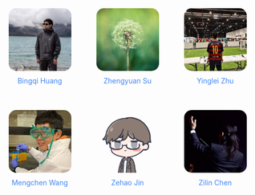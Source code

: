 <div style="display: flex; flex-wrap: wrap; gap: 50px; justify-content: center; align-items: flex-start;">

  <div style="text-align: center; width: 125px;">
    <a href="https://bingqi-huang.github.io">
      <img 
        src="static/assets/img/friends/hbq.jpg" 
        alt="Bingqi Huang" 
        style="width: 100%; aspect-ratio: 1/1; border-radius: 15px; object-fit: cover; margin-bottom: 8px;"
      >
    </a>
    <p style="margin: 0;">
      <a href="https://bingqi-huang.github.io" style="color: #4285F4; text-decoration: none;">Bingqi Huang</a>
    </p>
  </div>

  <div style="text-align: center; width: 125px;">
    <a href="https://timzsu.github.io/">
      <img 
        src="static/assets/img/friends/szy.jpg" 
        alt="Zhengyuan Su" 
        style="width: 100%; aspect-ratio: 1/1; border-radius: 15px; object-fit: cover; margin-bottom: 8px;"
      >
    </a>
    <p style="margin: 0;">
      <a href="https://timzsu.github.io/" style="color: #4285F4; text-decoration: none;">Zhengyuan Su</a>
    </p>
  </div>

  <div style="text-align: center; width: 125px;">
    <a href="https://fly-pigth.github.io/">
      <img 
        src="static/assets/img/friends/zyl.jpg" 
        alt="Yinglei Zhu" 
        style="width: 100%; aspect-ratio: 1/1; border-radius: 15px; object-fit: cover; margin-bottom: 8px;"
      >
    </a>
    <p style="margin: 0;">
      <a href="https://fly-pigth.github.io/" style="color: #4285F4; text-decoration: none;">Yinglei Zhu</a>
    </p>
  </div>

  <div style="text-align: center; width: 125px;">
    <a href="https://mengchen-wang.github.io/">
      <img 
        src="static/assets/img/friends/wmc.jpg" 
        alt="Mengchen Wang" 
        style="width: 100%; aspect-ratio: 1/1; border-radius: 15px; object-fit: cover; margin-bottom: 8px;"
      >
    </a>
    <p style="margin: 0;">
      <a href="https://mengchen-wang.github.io/" style="color: #4285F4; text-decoration: none;">Mengchen Wang</a>
    </p>
  </div>

  <div style="text-align: center; width: 125px;">
    <a href="https://lunamos.github.io/">
      <img 
        src="static/assets/img/friends/jzh.jpg" 
        alt="Zehao Jin" 
        style="width: 100%; aspect-ratio: 1/1; border-radius: 15px; object-fit: cover; margin-bottom: 8px;"
      >
    </a>
    <p style="margin: 0;">
      <a href="https://lunamos.github.io/" style="color: #4285F4; text-decoration: none;">Zehao Jin</a>
    </p>
  </div>

  <div style="text-align: center; width: 125px;">
    <a href="http://zilin-chen-22.github.io/zilinchen.github.io/">
      <img 
        src="static/assets/img/friends/czl.jpg" 
        alt="Zilin Chen" 
        style="width: 100%; aspect-ratio: 1/1; border-radius: 15px; object-fit: cover; margin-bottom: 8px;"
      >
    </a>
    <p style="margin: 0;">
      <a href="http://zilin-chen-22.github.io/zilinchen.github.io/" style="color: #4285F4; text-decoration: none;">Zilin Chen</a>
    </p>
  </div>

</div>
